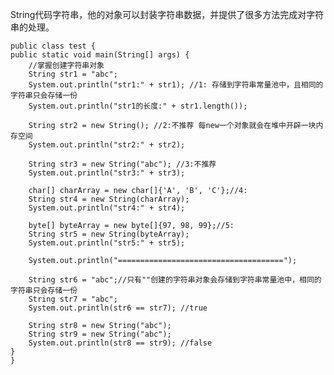 String代码字符串，他的对象可以封装字符串数据，并提供了很多方法完成对字符串的处理。



	public class test {
	public static void main(String[] args) {
	    //掌握创建字符串对象
	    String str1 = "abc";
	    System.out.println("str1:" + str1); //1: 存储到字符串常量池中，且相同的字符串只会存储一份
	    System.out.println("str1的长度:" + str1.length());
	    
	    String str2 = new String(); //2:不推荐 每new一个对象就会在堆中开辟一块内存空间
	    System.out.println("str2:" + str2);
	    
	    String str3 = new String("abc"); //3:不推荐
	    System.out.println("str3:" + str3);
	    
	    char[] charArray = new char[]{'A', 'B', 'C'};//4:
	    String str4 = new String(charArray); 
	    System.out.println("str4:" + str4);
	    
	    byte[] byteArray = new byte[]{97, 98, 99};//5:
	    String str5 = new String(byteArray); 
	    System.out.println("str5:" + str5);
	    
	    System.out.println("=====================================");
	    
	    String str6 = "abc";//只有""创建的字符串对象会存储到字符串常量池中，相同的字符串只会存储一份
	    String str7 = "abc";
	    System.out.println(str6 == str7); //true
	    
	    String str8 = new String("abc");
	    String str9 = new String("abc");
	    System.out.println(str8 == str9); //false
	}
	}